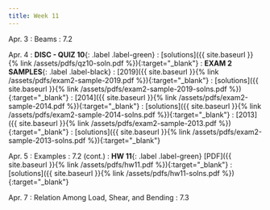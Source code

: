```yaml
---
title: Week 11 
---
```

Apr. 3
: Beams
  : 7.2

Apr. 4
: **DISC - QUIZ 10**{: .label .label-green} 
  : [solutions]({{ site.baseurl }}{% link /assets/pdfs/qz10-soln.pdf %}){:target="_blank"}
: **EXAM 2 SAMPLES**{: .label .label-black}
: [2019]({{ site.baseurl }}{% link /assets/pdfs/exam2-sample-2019.pdf %}){:target="_blank"}
  : [solutions]({{ site.baseurl }}{% link /assets/pdfs/exam2-sample-2019-solns.pdf %}){:target="_blank"}
: [2014]({{ site.baseurl }}{% link /assets/pdfs/exam2-sample-2014.pdf %}){:target="_blank"}
  : [solutions]({{ site.baseurl }}{% link /assets/pdfs/exam2-sample-2014-solns.pdf %}){:target="_blank"}
: [2013]({{ site.baseurl }}{% link /assets/pdfs/exam2-sample-2013.pdf %}){:target="_blank"}
  : [solutions]({{ site.baseurl }}{% link /assets/pdfs/exam2-sample-2013-solns.pdf %}){:target="_blank"}


Apr. 5
: Examples
  : 7.2 (cont.)
: **HW 11**{: .label .label-green} [PDF]({{ site.baseurl }}{% link /assets/pdfs/hw11.pdf %}){:target="_blank"}
  : [solutions]({{ site.baseurl }}{% link /assets/pdfs/hw11-solns.pdf %}){:target="_blank"}

Apr. 7
: Relation Among Load, Shear, and Bending
  : 7.3

